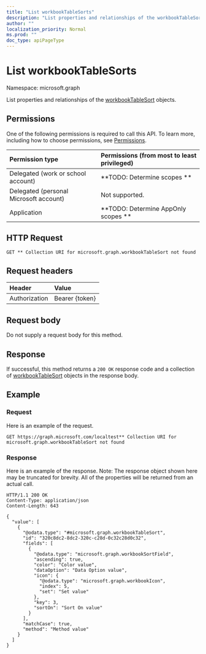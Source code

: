 ```yaml
---
title: "List workbookTableSorts"
description: "List properties and relationships of the workbookTableSort objects."
author: ""
localization_priority: Normal
ms.prod: ""
doc_type: apiPageType
---
```


# List workbookTableSorts

Namespace: microsoft.graph

List properties and relationships of the [workbookTableSort](../resources/workbooktablesort.md) objects.

## Permissions
One of the following permissions is required to call this API. To learn more, including how to choose permissions, see [Permissions](/concepts/permissions-reference.md).

|Permission type|Permissions (from most to least privileged)|
|:---|:---|
|Delegated (work or school account)|**TODO: Determine scopes **|
|Delegated (personal Microsoft account)|Not supported.|
|Application|**TODO: Determine AppOnly scopes **|

## HTTP Request
<!-- {
  "blockType": "ignored"
}
-->
``` http
GET ** Collection URI for microsoft.graph.workbookTableSort not found
```

## Request headers
|Header|Value|
|:---|:---|
|Authorization|Bearer {token}|

## Request body
Do not supply a request body for this method.

## Response
If successful, this method returns a `200 OK` response code and a collection of [workbookTableSort](../resources/workbooktablesort.md) objects in the response body.

## Example

### Request
Here is an example of the request.
<!-- {
  "blockType": "request",
  "name": "get_workbooktablesort"
}
-->
``` http
GET https://graph.microsoft.com/localtest** Collection URI for microsoft.graph.workbookTableSort not found
```

### Response
Here is an example of the response. Note: The response object shown here may be truncated for brevity. All of the properties will be returned from an actual call.
<!-- {
  "blockType": "response",
  "truncated": true,
  "@odata.type": "collection(microsoft.graph.workbooktablesort)"
}
-->
``` http
HTTP/1.1 200 OK
Content-Type: application/json
Content-Length: 643

{
  "value": [
    {
      "@odata.type": "#microsoft.graph.workbookTableSort",
      "id": "320c8dc2-8dc2-320c-c28d-0c32c28d0c32",
      "fields": [
        {
          "@odata.type": "microsoft.graph.workbookSortField",
          "ascending": true,
          "color": "Color value",
          "dataOption": "Data Option value",
          "icon": {
            "@odata.type": "microsoft.graph.workbookIcon",
            "index": 5,
            "set": "Set value"
          },
          "key": 3,
          "sortOn": "Sort On value"
        }
      ],
      "matchCase": true,
      "method": "Method value"
    }
  ]
}
```

